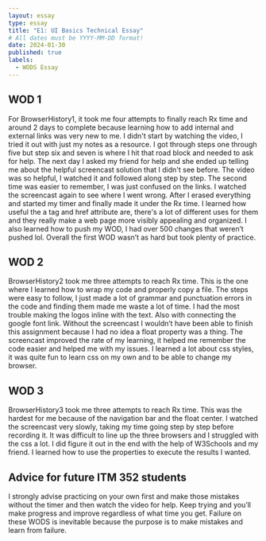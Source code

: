 ```yaml
---
layout: essay
type: essay
title: "E1: UI Basics Technical Essay"
# All dates must be YYYY-MM-DD format!
date: 2024-01-30
published: true
labels:
  - WODS Essay
---
```


## WOD 1
For BrowserHistory1, it took me four attempts to finally reach Rx time and around 2 days to complete because learning how to add internal and external links was very new to me. I didn't start by watching the video, I tried it out with just my notes as a resource. I got through steps one through five but step six and seven is where I hit that road block and needed to ask for help. The next day I asked my friend for help and she ended up telling me about the helpful screencast solution that I didn't see before. The video was so helpful, I watched it and followed along step by step. The second time was easier to remember, I was just confused on the links. I watched the screencast again to see where I went wrong. After I erased everything and started my timer and finally made it under the Rx time. I learned how useful the a tag and href attribute are, there's a lot of different uses for them and they really make a web page more visibly appealing and organized. I also learned how to push my WOD, I had over 500 changes that weren’t pushed lol. Overall the first WOD wasn’t as hard but took plenty of practice.

## WOD 2
BrowserHistory2 took me three attempts to reach Rx time. This is the one where I learned how to wrap my code and properly copy a file. The steps were easy to follow, I just made a lot of grammar and punctuation errors in the code and finding them made me waste a lot of time. I had the most trouble making the logos inline with the text. Also with connecting the google font link. Without the screencast I wouldn’t have been able to finish this assignment because I had no idea a float property was a thing. The screencast improved the rate of my learning, it helped me remember the code easier and helped me with my issues. I learned a lot about css styles, it was quite fun to learn css on my own and to be able to change my browser. 

## WOD 3

BrowserHistory3 took me three attempts to reach Rx time. This was the hardest for me because of the navigation bar and the float center. I watched the screencast very slowly, taking my time going step by step before recording it. It was difficult to line up the three browsers and I struggled with the css a lot. I did figure it out in the end with the help of W3Schools and my friend. I learned how to use the properties to execute the results I wanted. 

## Advice for future ITM 352 students
I strongly advise practicing on your own first and make those mistakes without the timer and then watch the video for help. Keep trying and you’ll make progress and improve regardless of what time you get. Failure on these WODS is inevitable because the purpose is to make mistakes and learn from failure. 
